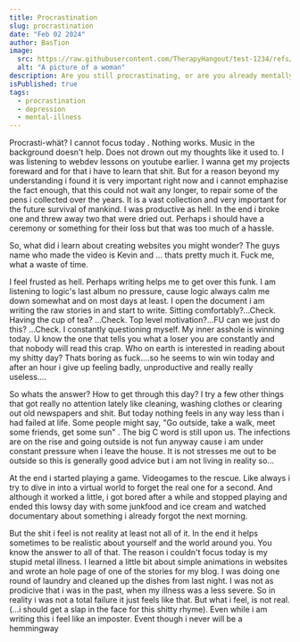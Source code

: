 ```yaml
---
title: Procrastination
slug: procrastination
date: "Feb 02 2024"
author: BasTion
image:
  src: https://raw.githubusercontent.com/TherapyHangout/test-1234/refs/heads/main/assets/images/procrasti.jpg
  alt: "A picture of a woman"
description: Are you still procrastinating, or are you already mentally ill? I how i see myself procrastinating and what's the difference to being a depressive black hole.
isPublished: true
tags:
  - procrastination
  - depression
  - mental-illness
---
```


Procrasti-whät? I cannot focus today . Nothing works. Music in the background doesn't help. Does not drown out my thoughts like it used to. I was listening to webdev lessons on youtube earlier. I wanna get my projects foreward and for that i have to learn that shit.
But for a reason beyond my understanding i found it is very important right now and i cannot emphazise the fact enough, that this could not wait any longer, to repair some of the pens i collected over the years. It is a vast collection and very important for the future survival of mankind. I was productive as hell. In the end i broke one and threw away two that were dried out. Perhaps i should have a ceremony or something for their loss but that was too much of a hassle.

So, what did i learn about creating websites you might wonder?
The guys name who made the video is Kevin and ... thats pretty much it. Fuck me, what a waste of time.

I feel frusted as hell. Perhaps writing helps me to get over this funk.
I am listening to logic's last album no pressure, cause logic always calm me down somewhat and on most days at least. I open the document i am writing the raw stories in and start to write.
Sitting comfortably?...Check. Having the cup of tea? ...Check. Top level motivation?...FU can we just do this? ...Check.
I constantly questioning myself. My inner asshole is winning today. U know the one that tells you what a loser you are constantly and that nobody will read this crap. Who on earth is interested in reading about my shitty day? Thats boring as fuck....so he seems to win win today and after an hour i give up feeling badly, unproductive and really really useless....

So whats the answer? How to get through this day? I try a few other things that got really no attention lately like cleaning, washing clothes or clearing out old newspapers and shit. But today nothing feels in any way less than i had failed at life.
Some people might say, "Go outside, take a walk, meet some friends, get some sun" . The big C word is still upon us. The infections are on the rise and going outside is not fun anyway cause i am under constant pressure when i leave the house. It is not stresses me out to be outside so this is generally good advice but i am not living in reality so...

At the end i started playing a game. Videogames to the rescue. Like always i try to dive in into a virtual world to forget the real one for a second. And although it worked a little, i got bored after a while and stopped playing and ended this lowsy day with some junkfood and ice cream and watched documentary about something i already forgot the next morning.

But the shit i feel is not reality at least not all of it. In the end it helps sometimes to be realistic about yourself and the world around you. You know the answer to all of that. The reason i couldn't focus today is my stupid metal illness. I learned a little bit about simple animations in websites and wrote an hole page of one of the stories for my blog. I was doing one round of laundry and cleaned up the dishes from last night. I was not as prodicive that i was in the past, when my illness was a less severe. So in reality i was not a total failure it just feels like that.
But what i feel, is not real. (...i should get a slap in the face for this shitty rhyme). Even while i am writing this i feel like an imposter. Event though i never will be a hemmingway
